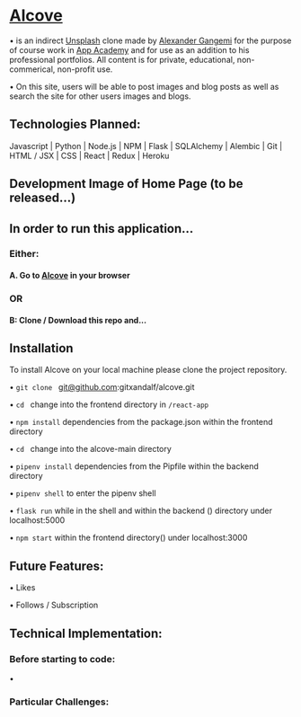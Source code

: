# [Alcove]()

• is an indirect [Unsplash](https://unsplash.com/) clone made by [Alexander Gangemi](https://www.linkedin.com/in/alexander-gangemi/) for the purpose of course work in [App Academy](https://www.appacademy.io/) and for use as an addition to his professional portfolios. All content is for private, educational, non-commerical, non-profit use.

• On this site, users will be able to post images and blog posts as well as search the site for other users images and blogs.

## Technologies Planned:

Javascript | Python | Node.js | NPM | Flask | SQLAlchemy | Alembic | Git | HTML / JSX | CSS | React | Redux | Heroku

## Development Image of Home Page (to be released...)

<!-- ![This is an image]() -->

## In order to run this application...

### Either:

#### A. Go to [Alcove]() in your browser

### OR

#### B: Clone / Download this repo and...

## Installation 

To install Alcove on your local machine please clone the project repository. 

•  `git clone ` git@github.com:gitxandalf/alcove.git

•  `cd ` change into the frontend directory in `/react-app`

•  `npm install` dependencies from the package.json within the frontend directory 

•  `cd ` change into the alcove-main directory 

•  `pipenv install` dependencies from the Pipfile within the backend directory

•  `pipenv shell` to enter the pipenv shell 

•  `flask run` while in the shell and within the backend () directory under localhost:5000

•  `npm start` within the frontend directory() under localhost:3000

## Future Features:

• Likes

• Follows / Subscription

## Technical Implementation:

### Before starting to code:

• 

### Particular Challenges:


